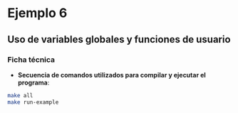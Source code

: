 # Ejemplo 6
## Uso de variables globales y funciones de usuario

### Ficha técnica
- **Secuencia de comandos utilizados para compilar y ejecutar el programa**:
```bash
make all
make run-example
```